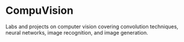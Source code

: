 # CompuVision
Labs and projects on computer vision covering convolution techniques, neural networks, image recognition, and image generation.
